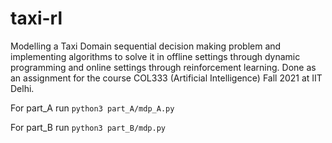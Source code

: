 # taxi-rl
Modelling a Taxi Domain sequential decision making problem and implementing algorithms to solve it in offline settings through dynamic programming and online settings through reinforcement learning. Done as an assignment for the course COL333 (Artificial Intelligence) Fall 2021 at IIT Delhi.

For part_A
run `python3 part_A/mdp_A.py`

For part_B
run `python3 part_B/mdp.py`
